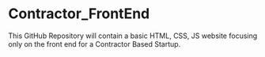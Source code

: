 # Contractor_FrontEnd
This GitHub Repository will contain a basic HTML, CSS, JS website focusing only on the front end for a Contractor Based Startup.
